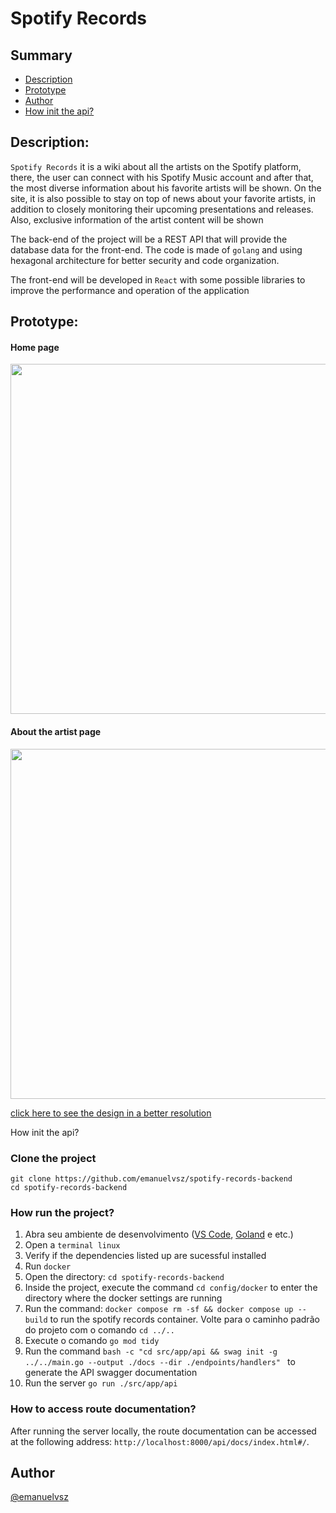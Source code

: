 # Spotify Records

<section name"summary" id="summary">

## Summary

<ul>
 <a href="#desc"><li>Description</li></a>
 <a href="#prototype"><li>Prototype</li></a>
 <a href="#author"><li>Author</li></a>
 <a href="#how-init"><li>How init the api?</li></a>
</ul>

</section>

<section name"desc" id="desc">

## Description:

``Spotify Records`` it is a wiki about all the artists on the Spotify platform, there, the user can connect with his Spotify Music account and after that, the most diverse information about his favorite artists will be shown. On the site, it is also possible to stay on top of news about your favorite artists, in addition to closely monitoring their upcoming presentations and releases. Also, exclusive information of the artist content will be shown

The back-end of the project will be a REST API that will provide the database data for the front-end. The code is made of ``golang`` and using hexagonal architecture for better security and code organization. 

The front-end will be developed in ``React`` with some possible libraries to improve the performance and operation of the application

</section>
 
<section name"prototype" id="prototype">

## Prototype:
 
#### Home page
<img src="https://user-images.githubusercontent.com/84058517/226115550-bb4d1f5b-7513-4dd5-ba9b-ef4421cfd424.png" width=560/>

#### About the artist page

<img src="https://user-images.githubusercontent.com/84058517/226115645-7ef8dfa4-8609-4d6e-aa05-56b3b9d3b8aa.png" width=560/>

<a href="https://www.figma.com/file/MObQo3CpTAPbX2fPYZ6BeI/Spotify-Records?node-id=0%3A1&t=9kqFiWsBJ8W3ne76-1">click here to see the design in a better resolution</a>

</section>How init the api?<section id="how-init">

### Clone the project 
 
```
git clone https://github.com/emanuelvsz/spotify-records-backend
cd spotify-records-backend
```

### <section id="como-rodar-o-projeto"></section>How run the project?

1. Abra seu ambiente de desenvolvimento (<a href="https://code.visualstudio.com/download">VS Code</a>, <a href="https://www.jetbrains.com/go/promo/?source=google&medium=cpc&campaign=10156130867&term=goland&content=438684701890&gad=1&gclid=Cj0KCQjwmN2iBhCrARIsAG_G2i7Tsx5AtYXU8TlqWbu6rqD6AO_C6sJs4C8plkJPbA0HNRWExrQFFmgaAhIlEALw_wcB">Goland</a> e etc.)
2. Open a ``terminal linux``
3. Verify if the dependencies listed up are sucessful installed
4. Run ``docker``
5. Open the directory: ``cd spotify-records-backend``
6. Inside the project, execute the command ``cd config/docker`` to enter the directory where the docker settings are running
7. Run the command: ``docker compose rm -sf && docker compose up --build`` to run the spotify records container. Volte para o caminho padrão do projeto com o comando ``cd ../..``
9. Execute o comando ``go mod tidy``
10. Run the command ``bash -c "cd src/app/api && swag init -g ../../main.go --output ./docs --dir ./endpoints/handlers"
`` to generate the API swagger documentation
11. Run the server ``go run ./src/app/api``

### <section id="how-to-access-route-documentation"></section>How to access route documentation?
 
After running the server locally, the route documentation can be accessed at the following address: `http://localhost:8000/api/docs/index.html#/`.

<section name"author" id="author">

## Author

<a href="https://github.com/emanuelvsz">@emanuelvsz</a>

</section>
